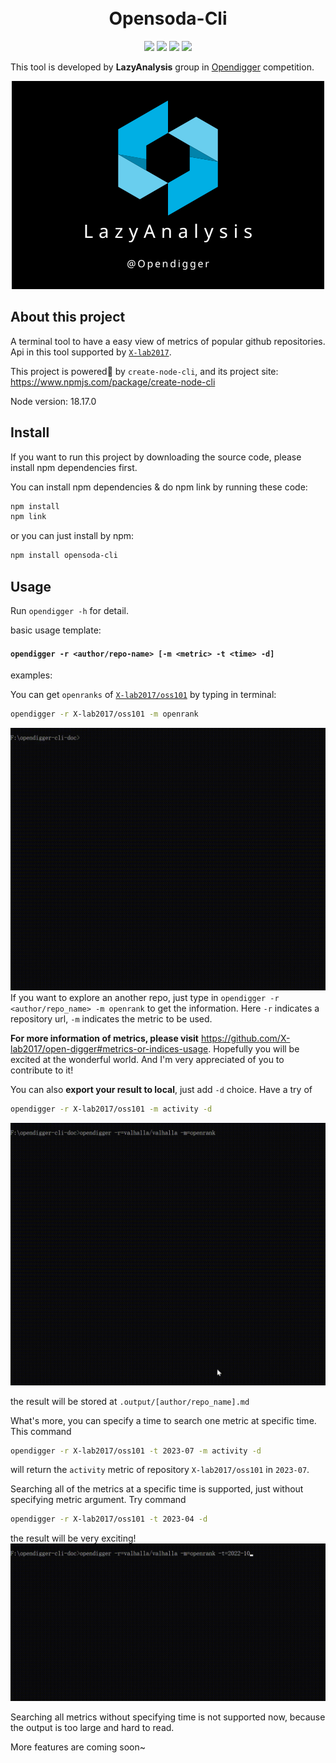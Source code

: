 <div align="center">
<h1 >
  <br/>Opensoda-Cli
</h1> 

![](https://img.shields.io/badge/License-MIT-blue) 
![](https://img.shields.io/badge/Node-v18.17.0-blue) 
![](https://img.shields.io/badge/pnpm-v8.6.12-orange) 
[![](https://img.shields.io/badge/%E7%AE%80%E4%BD%93%E4%B8%AD%E6%96%87-green)](README-CN.md)

<div align='left'>

This tool is developed by **LazyAnalysis** group in [Opendigger](https://competition.atomgit.com/competitionInfo?id=bc6603e0b8bf11ed804e6b78b4426d45) competition.

<div align="center">

![LazyAnalysis](public/LazyAnalysis.png)

<div align='left'>

## About this project

A terminal tool to have a easy view of metrics of popular github repositories. Api in this tool supported by [`X-lab2017`](https://github.com/X-lab2017).

This project is powered🚀 by `create-node-cli`, and its project site: https://www.npmjs.com/package/create-node-cli


Node version: 18.17.0

## Install

If you want to run this project by downloading the source code, please install npm dependencies first.

You can install npm dependencies & do npm link by running these code:

```bash
npm install
npm link
```

or you can just install by npm:
 ```bash
 npm install opensoda-cli
 ```

## Usage
Run `opendigger -h` for detail.  

basic usage template:
#### `opendigger -r <author/repo-name> [-m <metric> -t <time> -d]`

examples:

You can get `openranks` of [`X-lab2017/oss101`](https://github.com/X-lab2017/oss101) by typing in terminal:
```bash
opendigger -r X-lab2017/oss101 -m openrank
```
![](/public/cut2.gif)
If you want to explore an another repo, just type in `opendigger -r <author/repo_name> -m openrank` to get the information. Here `-r` indicates a repository url, `-m` indicates the metric to be used. 

**For more information of metrics, please visit** https://github.com/X-lab2017/open-digger#metrics-or-indices-usage. Hopefully you will be excited at the wonderful world. And I'm very appreciated of you to contribute to it!

You can also **export your result to local**, just add `-d` choice. Have a try of 
```bash
opendigger -r X-lab2017/oss101 -m activity -d
```
![](/public/cut1.gif)

the result will be stored at `.output/[author/repo_name].md`

What's more, you can specify a time to search one metric at specific time. This command 
```bash
opendigger -r X-lab2017/oss101 -t 2023-07 -m activity -d
```
will return the `activity` metric of repository `X-lab2017/oss101` in `2023-07`.

Searching all of the metrics at a specific time is supported, just without specifying metric argument. Try command
```bash
opendigger -r X-lab2017/oss101 -t 2023-04 -d
```
the result will be very exciting!
![](/public/cut3.gif)

Searching all metrics without specifying time is not supported now, because the output is too large and hard to read.




More features are coming soon~